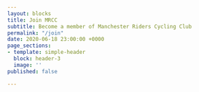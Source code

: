 ```yaml
---
layout: blocks
title: Join MRCC
subtitle: Become a member of Manchester Riders Cycling Club
permalink: "/join"
date: 2020-06-18 23:00:00 +0000
page_sections:
- template: simple-header
  block: header-3
  image: ''
published: false

---
```


